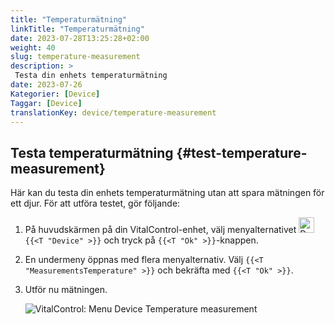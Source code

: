 ```yaml
---
title: "Temperaturmätning"
linkTitle: "Temperaturmätning"
date: 2023-07-28T13:25:28+02:00
weight: 40
slug: temperature-measurement
description: >
 Testa din enhets temperaturmätning
date: 2023-07-26
Kategorier: [Device]
Taggar: [Device]
translationKey: device/temperature-measurement
---
```

## Testa temperaturmätning {#test-temperature-measurement}

Här kan du testa din enhets temperaturmätning utan att spara mätningen för ett djur. För att utföra testet, gör följande:

1. På huvudskärmen på din VitalControl-enhet, välj menyalternativet <img src="/icons/device.svg" width="25" align="bottom" alt="Device" /> `{{<T "Device" >}}` och tryck på `{{<T "Ok" >}}`-knappen.

2. En undermeny öppnas med flera menyalternativ. Välj `{{<T "MeasurementsTemperature" >}}` och bekräfta med `{{<T "Ok" >}}`.

3. Utför nu mätningen.

   ![VitalControl: Menu Device Temperature measurement](../images/temperature.png "Testa temperaturmätning")

